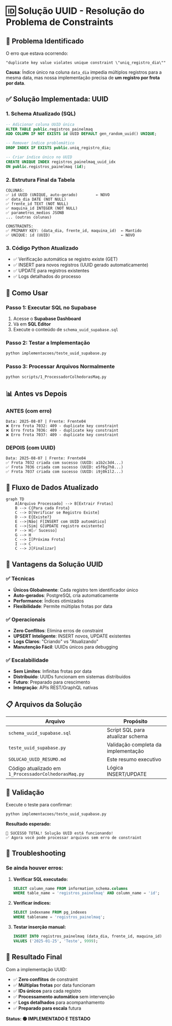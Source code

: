 # 🆔 Solução UUID - Resolução do Problema de Constraints

## 🎯 **Problema Identificado**

O erro que estava ocorrendo:
```
"duplicate key value violates unique constraint \"uniq_registro_dia\""
```

**Causa**: Índice único na coluna `data_dia` impedia múltiplos registros para a mesma data, mas nossa implementação precisa de **um registro por frota por data**.

## ✅ **Solução Implementada: UUID**

### **1. Schema Atualizado (SQL)**
```sql
-- Adicionar coluna UUID única
ALTER TABLE public.registros_painelmaq 
ADD COLUMN IF NOT EXISTS id UUID DEFAULT gen_random_uuid() UNIQUE;

-- Remover índice problemático
DROP INDEX IF EXISTS public.uniq_registro_dia;

-- Criar índice único no UUID
CREATE UNIQUE INDEX registros_painelmaq_uuid_idx 
ON public.registros_painelmaq (id);
```

### **2. Estrutura Final da Tabela**
```
COLUNAS:
✅ id UUID (UNIQUE, auto-gerado)        ← NOVO
✅ data_dia DATE (NOT NULL)
✅ frente_id TEXT (NOT NULL)  
✅ maquina_id INTEGER (NOT NULL)
✅ parametros_medios JSONB
... (outras colunas)

CONSTRAINTS:
✅ PRIMARY KEY: (data_dia, frente_id, maquina_id)  ← Mantido
✅ UNIQUE: id (UUID)                               ← NOVO
```

### **3. Código Python Atualizado**
- ✅ Verificação automática se registro existe (GET)
- ✅ INSERT para novos registros (UUID gerado automaticamente)
- ✅ UPDATE para registros existentes
- ✅ Logs detalhados do processo

## 🚀 **Como Usar**

### **Passo 1: Executar SQL no Supabase**
1. Acesse o **Supabase Dashboard**
2. Vá em **SQL Editor**
3. Execute o conteúdo de `schema_uuid_supabase.sql`

### **Passo 2: Testar a Implementação**
```bash
python implementacoes/teste_uuid_supabase.py
```

### **Passo 3: Processar Arquivos Normalmente**
```bash
python scripts/1_ProcessadorColhedorasMaq.py
```

## 📊 **Antes vs Depois**

### **ANTES (com erro)**
```
Data: 2025-08-07 | Frente: Frente04
❌ Erro frota 7032: 409 - duplicate key constraint
❌ Erro frota 7036: 409 - duplicate key constraint  
❌ Erro frota 7037: 409 - duplicate key constraint
```

### **DEPOIS (com UUID)**
```
Data: 2025-08-07 | Frente: Frente04
✅ Frota 7032 criada com sucesso (UUID: a1b2c3d4...)
✅ Frota 7036 criada com sucesso (UUID: e5f6g7h8...)
✅ Frota 7037 criada com sucesso (UUID: i9j0k1l2...)
```

## 🔄 **Fluxo de Dados Atualizado**

```mermaid
graph TD
    A[Arquivo Processado] --> B[Extrair Frotas]
    B --> C{Para cada Frota}
    C --> D[Verificar se Registro Existe]
    D --> E{Existe?}
    E -->|Não| F[INSERT com UUID automático]
    E -->|Sim| G[UPDATE registro existente]
    F --> H[✅ Sucesso]
    G --> H
    C --> I[Próxima Frota]
    I --> C
    C --> J[Finalizar]
```

## 🎯 **Vantagens da Solução UUID**

### ✅ **Técnicas**
- **Únicos Globalmente**: Cada registro tem identificador único
- **Auto-gerados**: PostgreSQL cria automaticamente
- **Performance**: Índices otimizados
- **Flexibilidade**: Permite múltiplas frotas por data

### ✅ **Operacionais**
- **Zero Conflitos**: Elimina erros de constraint
- **UPSERT Inteligente**: INSERT novos, UPDATE existentes
- **Logs Claros**: "Criando" vs "Atualizando"
- **Manutenção Fácil**: UUIDs únicos para debugging

### ✅ **Escalabilidade**
- **Sem Limites**: Infinitas frotas por data
- **Distribuído**: UUIDs funcionam em sistemas distribuídos
- **Futuro**: Preparado para crescimento
- **Integração**: APIs REST/GraphQL nativas

## 📋 **Arquivos da Solução**

| Arquivo | Propósito |
|---------|-----------|
| `schema_uuid_supabase.sql` | Script SQL para atualizar schema |
| `teste_uuid_supabase.py` | Validação completa da implementação |
| `SOLUCAO_UUID_RESUMO.md` | Este resumo executivo |
| Código atualizado em `1_ProcessadorColhedorasMaq.py` | Lógica INSERT/UPDATE |

## 🧪 **Validação**

Execute o teste para confirmar:
```bash
python implementacoes/teste_uuid_supabase.py
```

**Resultado esperado:**
```
🎉 SUCESSO TOTAL! Solução UUID está funcionando!
✅ Agora você pode processar arquivos sem erro de constraint
```

## 🔧 **Troubleshooting**

### **Se ainda houver erros:**

1. **Verificar SQL executado:**
   ```sql
   SELECT column_name FROM information_schema.columns 
   WHERE table_name = 'registros_painelmaq' AND column_name = 'id';
   ```

2. **Verificar índices:**
   ```sql
   SELECT indexname FROM pg_indexes 
   WHERE tablename = 'registros_painelmaq';
   ```

3. **Testar inserção manual:**
   ```sql
   INSERT INTO registros_painelmaq (data_dia, frente_id, maquina_id) 
   VALUES ('2025-01-25', 'Teste', 9999);
   ```

## 🎉 **Resultado Final**

Com a implementação UUID:
- ✅ **Zero conflitos** de constraint
- ✅ **Múltiplas frotas** por data funcionam
- ✅ **IDs únicos** para cada registro  
- ✅ **Processamento automático** sem intervenção
- ✅ **Logs detalhados** para acompanhamento
- ✅ **Preparado para escala** futura

**Status: 🟢 IMPLEMENTADO E TESTADO**
